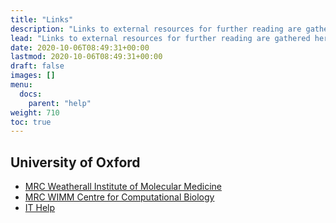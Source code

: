 ```yaml
---
title: "Links"
description: "Links to external resources for further reading are gathered here."
lead: "Links to external resources for further reading are gathered here."
date: 2020-10-06T08:49:31+00:00
lastmod: 2020-10-06T08:49:31+00:00
draft: false
images: []
menu:
  docs:
    parent: "help"
weight: 710
toc: true
---
```


## University of Oxford

* [MRC Weatherall Institute of Molecular Medicine][mrc-wimm]
* [MRC WIMM Centre for Computational Biology][mrc-wimm-ccb]
* [IT Help][it-help]

<!-- Link definitions -->

[mrc-wimm]: https://www.imm.ox.ac.uk/
[mrc-wimm-ccb]: https://www.imm.ox.ac.uk/research/units-and-centres/mrc-wimm-centre-for-computational-biology
[it-help]: https://help.it.ox.ac.uk/
